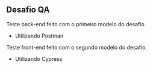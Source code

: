 ## Desafio QA

Teste back-end feito com o primeiro modelo do desafio.
- Utilizando Postman

Teste front-end feito com o segundo modelo do desafio.
- Utilizando Cypress